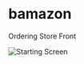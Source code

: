 # bamazon
Ordering Store Front

![Starting Screen](https://github.com/altafdkr/bamazon/screenshots/Start.png)

